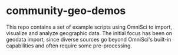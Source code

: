# community-geo-demos
This repo contains a set of example scripts using OmniSci to import, visualize and analyze geographic data.  The initial focus has been on geodata import, since diverse sources go beyond OmniSci's built-in capabilities and often require some pre-processing.
